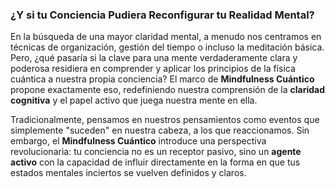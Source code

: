 ### ¿Y si tu Conciencia Pudiera Reconfigurar tu Realidad Mental?
En la búsqueda de una mayor claridad mental, a menudo nos centramos en técnicas de organización, gestión del tiempo o incluso la meditación básica. Pero, ¿qué pasaría si la clave para una mente verdaderamente clara y poderosa residiera en comprender y aplicar los principios de la física cuántica a nuestra propia conciencia? El marco de **Mindfulness Cuántico** propone exactamente eso, redefiniendo nuestra comprensión de la **claridad cognitiva** y el papel activo que juega nuestra mente en ella.

Tradicionalmente, pensamos en nuestros pensamientos como eventos que simplemente "suceden" en nuestra cabeza, a los que reaccionamos. Sin embargo, el **Mindfulness Cuántico** introduce una perspectiva revolucionaria: tu conciencia no es un receptor pasivo, sino un **agente activo** con la capacidad de influir directamente en la forma en que tus estados mentales inciertos se vuelven definidos y claros.